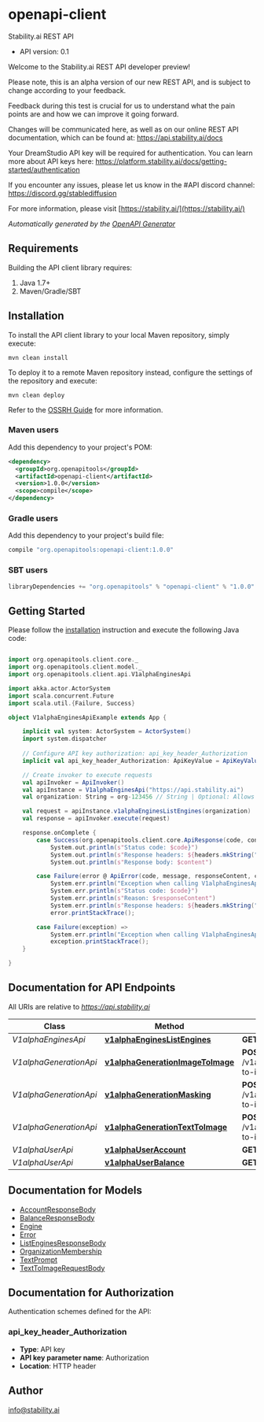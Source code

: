 # openapi-client

Stability.ai REST API
- API version: 0.1

Welcome to the Stability.ai REST API developer preview!

Please note, this is an alpha version of our new REST API, and is subject to change according to
your feedback.

Feedback during this test is crucial for us to understand what the pain points are and how we can
improve it going forward.

Changes will be communicated here, as well as on our online REST API documentation, which can be
found at: https://api.stability.ai/docs

Your DreamStudio API key will be required for authentication. You can learn more about API keys
here: https://platform.stability.ai/docs/getting-started/authentication

If you encounter any issues, please let us know in the #API discord channel:
https://discord.gg/stablediffusion


  For more information, please visit [https://stability.ai/](https://stability.ai/)

*Automatically generated by the [OpenAPI Generator](https://openapi-generator.tech)*

## Requirements

Building the API client library requires:
1. Java 1.7+
2. Maven/Gradle/SBT

## Installation

To install the API client library to your local Maven repository, simply execute:

```shell
mvn clean install
```

To deploy it to a remote Maven repository instead, configure the settings of the repository and execute:

```shell
mvn clean deploy
```

Refer to the [OSSRH Guide](http://central.sonatype.org/pages/ossrh-guide.html) for more information.

### Maven users

Add this dependency to your project's POM:

```xml
<dependency>
  <groupId>org.openapitools</groupId>
  <artifactId>openapi-client</artifactId>
  <version>1.0.0</version>
  <scope>compile</scope>
</dependency>
```

### Gradle users

Add this dependency to your project's build file:

```groovy
compile "org.openapitools:openapi-client:1.0.0"
```

### SBT users

```scala
libraryDependencies += "org.openapitools" % "openapi-client" % "1.0.0"
```

## Getting Started

Please follow the [installation](#installation) instruction and execute the following Java code:

```scala

import org.openapitools.client.core._
import org.openapitools.client.model._
import org.openapitools.client.api.V1alphaEnginesApi

import akka.actor.ActorSystem
import scala.concurrent.Future
import scala.util.{Failure, Success}

object V1alphaEnginesApiExample extends App {

    implicit val system: ActorSystem = ActorSystem()
    import system.dispatcher
    
    // Configure API key authorization: api_key_header_Authorization
    implicit val api_key_header_Authorization: ApiKeyValue = ApiKeyValue("YOUR API KEY")

    // Create invoker to execute requests
    val apiInvoker = ApiInvoker()
    val apiInstance = V1alphaEnginesApi("https://api.stability.ai")
    val organization: String = org-123456 // String | Optional: Allows for requests to be scoped to an organization other than the user's default.  If not provided, the user's default organization will be used.

    val request = apiInstance.v1alphaEnginesListEngines(organization)
    val response = apiInvoker.execute(request)

    response.onComplete {
        case Success(org.openapitools.client.core.ApiResponse(code, content, headers)) =>
            System.out.println(s"Status code: $code}")
            System.out.println(s"Response headers: ${headers.mkString(", ")}")
            System.out.println(s"Response body: $content")

        case Failure(error @ ApiError(code, message, responseContent, cause, headers)) =>
            System.err.println("Exception when calling V1alphaEnginesApi#v1alphaEnginesListEngines")
            System.err.println(s"Status code: $code}")
            System.err.println(s"Reason: $responseContent")
            System.err.println(s"Response headers: ${headers.mkString(", ")}")
            error.printStackTrace();

        case Failure(exception) =>
            System.err.println("Exception when calling V1alphaEnginesApi#v1alphaEnginesListEngines")
            exception.printStackTrace();
    }

}

```

## Documentation for API Endpoints

All URIs are relative to *https://api.stability.ai*

Class | Method | HTTP request | Description
------------ | ------------- | ------------- | -------------
*V1alphaEnginesApi* | [**v1alphaEnginesListEngines**](docs/V1alphaEnginesApi.md#v1alphaEnginesListEngines) | **GET** /v1alpha/engines/list | list
*V1alphaGenerationApi* | [**v1alphaGenerationImageToImage**](docs/V1alphaGenerationApi.md#v1alphaGenerationImageToImage) | **POST** /v1alpha/generation/{engine_id}/image-to-image | image-to-image
*V1alphaGenerationApi* | [**v1alphaGenerationMasking**](docs/V1alphaGenerationApi.md#v1alphaGenerationMasking) | **POST** /v1alpha/generation/{engine_id}/image-to-image/masking | image-to-image/masking
*V1alphaGenerationApi* | [**v1alphaGenerationTextToImage**](docs/V1alphaGenerationApi.md#v1alphaGenerationTextToImage) | **POST** /v1alpha/generation/{engine_id}/text-to-image | text-to-image
*V1alphaUserApi* | [**v1alphaUserAccount**](docs/V1alphaUserApi.md#v1alphaUserAccount) | **GET** /v1alpha/user/account | account
*V1alphaUserApi* | [**v1alphaUserBalance**](docs/V1alphaUserApi.md#v1alphaUserBalance) | **GET** /v1alpha/user/balance | balance


## Documentation for Models

 - [AccountResponseBody](docs/AccountResponseBody.md)
 - [BalanceResponseBody](docs/BalanceResponseBody.md)
 - [Engine](docs/Engine.md)
 - [Error](docs/Error.md)
 - [ListEnginesResponseBody](docs/ListEnginesResponseBody.md)
 - [OrganizationMembership](docs/OrganizationMembership.md)
 - [TextPrompt](docs/TextPrompt.md)
 - [TextToImageRequestBody](docs/TextToImageRequestBody.md)


## Documentation for Authorization

Authentication schemes defined for the API:
### api_key_header_Authorization

- **Type**: API key
- **API key parameter name**: Authorization
- **Location**: HTTP header


## Author

info@stability.ai

